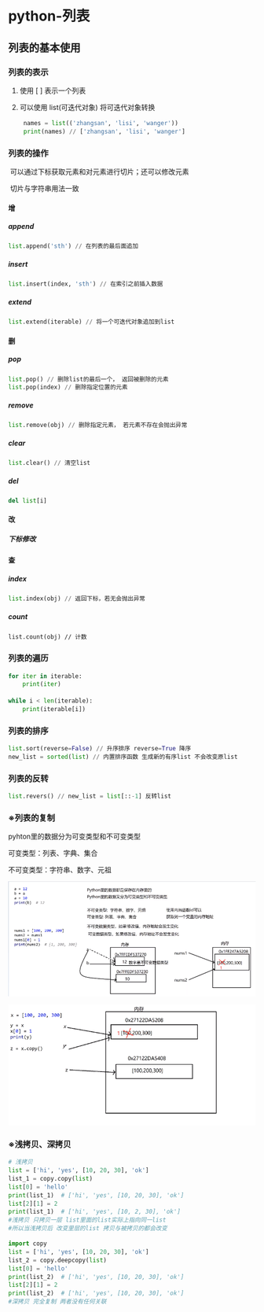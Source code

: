 # python-列表

## 列表的基本使用

### 列表的表示

1. 使用 [ ] 表示一个列表

2. 可以使用 list(可迭代对象) 将可迭代对象转换

   ```python
    names = list(('zhangsan', 'lisi', 'wanger'))
    print(names) // ['zhangsan', 'lisi', 'wanger']
   ```

### 列表的操作

​	可以通过下标获取元素和对元素进行切片；还可以修改元素

​	切片与字符串用法一致

#### 	增

##### append

```python
list.append('sth') // 在列表的最后面追加
```

##### insert

```python
list.insert(index, 'sth') // 在索引之前插入数据
```

##### extend

```python
list.extend(iterable) // 将一个可迭代对象追加到list 
```

#### 删

##### pop

```python
list.pop() // 删除list的最后一个， 返回被删除的元素
list.pop(index) // 删除指定位置的元素
```

##### remove

```python
list.remove(obj) // 删除指定元素， 若元素不存在会抛出异常
```

##### clear

```python
list.clear() // 清空list
```

##### del

```python
del list[i]
```

#### 改

##### 下标修改

#### 查

##### index

```python
list.index(obj) // 返回下标，若无会抛出异常
```

##### count

```
list.count(obj) // 计数
```

### 列表的遍历

```python
for iter in iterable:
	print(iter)
    
while i < len(iterable):
    print(iterable[i])
```

### 列表的排序

```python
list.sort(reverse=False) // 升序排序 reverse=True 降序
new_list = sorted(list) // 内置排序函数 生成新的有序list 不会改变原list
```

### 列表的反转

```python
list.revers() // new_list = list[::-1] 反转list
```

### ※列表的复制

pyhton里的数据分为可变类型和不可变类型

可变类型：列表、字典、集合

不可变类型：字符串、数字、元祖

![](.\images\可变与不可变数据类型.png)

![](.\images\列表的copy.png)

### ※浅拷贝、深拷贝

```python
# 浅拷贝
list = ['hi', 'yes', [10, 20, 30], 'ok']
list_1 = copy.copy(list)
list[0] = 'hello'
print(list_1)  # ['hi', 'yes', [10, 20, 30], 'ok']
list[2][1] = 2
print(list_1)  # ['hi', 'yes', [10, 2, 30], 'ok']
#浅拷贝 只拷贝一层 list里面的list实际上指向同一list
#所以当浅拷贝后 改变里层的list 拷贝与被拷贝的都会改变
```

```python
import copy
list = ['hi', 'yes', [10, 20, 30], 'ok']
list_2 = copy.deepcopy(list)
list[0] = 'hello'
print(list_2)  # ['hi', 'yes', [10, 20, 30], 'ok']
list[2][1] = 2
print(list_2)  # ['hi', 'yes', [10, 20, 30], 'ok']
#深拷贝 完全复制 两者没有任何关联
```

